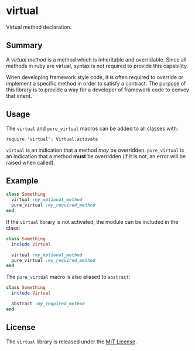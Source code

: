 # virtual

Virtual method declaration.

## Summary

A _virtual method_ is a method which is inheritable and overridable. Since all methods in ruby are virtual, syntax is not required to provide this capability.
 
When developing framework style code, it is often required to override or implement a specific method in order to satisfy a contract. The purpose of this library is to provide a way for a developer of framework code to convey that intent.
 
## Usage

The `virtual` and `pure_virtual` macros can be added to all classes with:   

```
require 'virtual'; Virtual.activate
```

`virtual` is an indication that a method _may_ be overridden.
`pure_virtual` is an indication that a method __must__ be overridden (if it is not, an error will be raised when called).


## Example

```ruby
class Something
  virtual :my_optional_method
  pure_virtual :my_required_method
end
```

If the `virtual` library is not activated, the module can be included in the class:

```ruby
class Something
  include Virtual

  virtual :my_optional_method
  pure_virtual :my_required_method
end
```

The `pure_virtual` macro is also aliased to `abstract`:

```ruby
class Something
  include Virtual

  abstract :my_required_method
end
```

## License

The `virtual` library is released under the [MIT License](https://github.com/eventide-project/virtual/blob/master/MIT-License.txt).
